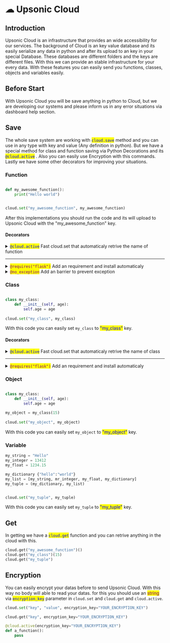 # ☁ Upsonic Cloud

## Introduction

Upsonic Cloud is an infrastructure that provides an wide accessibility for our services. The background of Cloud is an key value database and its easily serialize any data in python and after its upload to an key in your special Database. These databases are different folders and the keys are different files. With this we can provide an stable infrastructure for your every data. With these features you can easily send you functions, classes, objects and variables easily.



## Before Start

With Upsonic Cloud you will be save anything in python to Cloud, but we are developing our systems and please inform us in any error situations via dashboard help section.



## Save

The whole save system are working with <mark style="color:blue;">`cloud.save`</mark> method and you can use in any type with key and value (Any definition in python). But we have a special method for class and function saving via Python Decorations and its <mark style="color:blue;">`@cloud.active`</mark> . Also you can easily use Encryption with this commands. Lastly we have some other decorators for improving your situations.

### Function

```python

def my_awesome_function():
    print("Hello world")


cloud.set("my_awesome_function", my_awesome_function)

```

After this implementations you should run the code and its will upload to Upsonic Cloud with the "my\_awesome\_function" key.

#### Decorators

<details>

<summary><mark style="color:blue;"><code>@cloud.active</code></mark> Fast cloud.set that automaticaly retrive the name of function</summary>

With this decorator you don't need to use `cloud.set` its an shortcut for saving functions to cloud.



<pre class="language-python"><code class="lang-python"><strong>
</strong>@cloud.active
def my_awesome_function():
    print("Hello world")

</code></pre>

Now you don't need to cloud.set . You just need to run this script and its will automaticaly save with <mark style="color:blue;">"my\_awesome\_function"</mark> key to cloud.

</details>

***

<details>

<summary><mark style="color:purple;"><code>@requires("flask")</code></mark> Add an requirement and install automaticaly</summary>

It's automaticaly check the flask installation and if its not exist the system its automaticaly install via pip when the function calls.

```python
from upsonic import requires

@cloud.active
@requires("flask")
@requires("django==4.2.6")
def my_awesome_function():
    import flask
    import django
    print("Hello world")

```

</details>

<details>

<summary><mark style="color:purple;"><code>@no_exception</code></mark> Add an barrier to prevent exception</summary>

It's add an barrier to your function that runs before the main code. Its add an try-except and with this your runtime never get down.

```python
from upsonic import no_exception

@cloud.active
@no_exception
def my_awesome_function():
    raise Exception()

```

</details>



### Class

```python

class my_class:
    def __init__(self, age):
        self.age = age
        
cloud.set("my_class", my_class)

```

With this code you can easily set `my_class` to <mark style="color:blue;">"my\_class"</mark> key.

#### Decorators

<details>

<summary><mark style="color:blue;"><code>@cloud.active</code></mark> Fast cloud.set that automaticaly retrive the name of class</summary>

With this decorator you don't need to use `cloud.set` its an shortcut for saving functions to cloud.



<pre class="language-python"><code class="lang-python"><strong>
</strong>@cloud.active
class my_class:
    def __init__(self, age):
        self.age = age

</code></pre>

Now you don't need to cloud.set . You just need to run this script and its will automaticaly save with <mark style="color:blue;">"my\_class"</mark> key to cloud.

</details>

***

<details>

<summary><mark style="color:purple;"><code>@requires("flask")</code></mark> Add an requirement and install automaticaly</summary>

It's automaticaly check the flask installation and if its not exist the system its automaticaly install via pip when the class calls.

```python
from upsonic import requires

@cloud.active
@requires("flask")
@requires("django==4.2.6")
class my_class:
    def __init__(self, age):
        import flask
        import django
        self.age = age
```

</details>



### Object

```python

class my_class:
    def __init__(self, age):
        self.age = age
  
my_object = my_class(15) 
        
cloud.set("my_object", my_object)

```

With this code you can easily set `my_object` to <mark style="color:blue;">"my\_object"</mark> key.

### Variable

```python
my_string = "Hello"
my_integer = 13412
my_float = 1234.15

my_dictionary {"hello":"world"}
my_list = [my_string, mr_integer, my_float, my_dictionary]
my_tuple = (my_dictionary, my_list)


cloud.set("my_tuple", my_tuple)

```

With this code you can easily set `my_tuple` to <mark style="color:blue;">"my\_tuple"</mark> key.







## Get

In getting we have a <mark style="color:blue;">`cloud.get`</mark> function and you can retrive anything in the cloud with this.

```python
cloud.get("my_awesome_function")()
cloud.get("my_class")(15)
cloud.get("my_tuple")
```





## Encryption

You can easily encrypt your datas before to send Upsonic Cloud. With this way no body will able to read your datas. for this you should use an <mark style="color:purple;">string</mark> via <mark style="color:blue;">`encryption_key`</mark> parameter in `cloud.set` and `cloud.get` and `cloud.active`.

```python
cloud.set("key", "value", encryption_key="YOUR_ENCRYPTION_KEY")

cloud.get("key", encryption_key="YOUR_ENCRYPTION_KEY")

@cloud.active(encryption_key="YOUR_ENCRYPTION_KEY")
def a_function():
    pass
```
